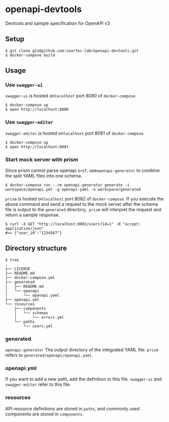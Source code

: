 # openapi-devtools
Devtools and sample specification for OpenAPI v3

## Setup

```
$ git clone git@github.com:soartec-lab/openapi-devtools.git
$ docker-compose build
```

## Usage

### Use `swagger-ui`

`swagger-ui` is hosted on`localhost` port 8080 of `docker-compose`.

```
$ docker-compose up
$ open http://localhost:8080
```

### Use `swagger-editor`

`swagger-editor` is hosted on`localhost` port 8081 of `docker-compose`.

```
$ docker-compose up
$ open http://localhost:8081
```

### Start mock server with prism

Since prism cannot parse openapi `$ref`, use`openapi-generator` to combine the split YAML files into one schema.

```
$ docker-compose run --rm openapi-generator generate -i workspace/openapi.yml -g openapi-yaml -o workspace/generated
```

`prism` is hosted on`localhost` port 8082 of `docker-compose`.
If you execute the above command and send a request to the mock server after the schema file is output to the `generated` directory,` prism` will interpret the request and return a sample response.

```
$ curl -X GET "http://localhost:8082/users?id=1" -H "accept: application/json"
#=> {"user_id":"1234567"}
```

## Directory structure

```
$ tree
.
├── LICENSE
├── README.md
├── docker-compose.yml
├── generated
│   ├── README.md
│   └── openapi
│       └── openapi.yaml
├── openapi.yml
└── resources
    ├── components
    │   └── schemas
    │       └── errors.yml
    └── paths
        └── users.yml
```

### generated
`openapi-generator` The output directory of the integrated YAML file.
`prism` refers to `generated/openapi/openapi.yaml`.

### openapi.yml
If you want to add a new path, add the definition to this file.
`swagger-ui` and `swagger-editor` refer to this file.

### resources
API resource definitions are stored in `paths`, and commonly used components are stored in `components`.